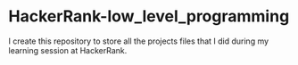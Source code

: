# HackerRank-low_level_programming
I create this repository to store all the projects files that I
did during my learning session at HackerRank.

